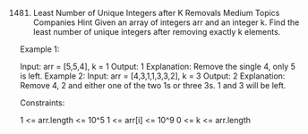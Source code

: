 1481. Least Number of Unique Integers after K Removals
Medium
Topics
Companies
Hint
Given an array of integers arr and an integer k. Find the least number of unique integers after removing exactly k elements.

 

Example 1:

Input: arr = [5,5,4], k = 1
Output: 1
Explanation: Remove the single 4, only 5 is left.
Example 2:
Input: arr = [4,3,1,1,3,3,2], k = 3
Output: 2
Explanation: Remove 4, 2 and either one of the two 1s or three 3s. 1 and 3 will be left.
 

Constraints:

1 <= arr.length <= 10^5
1 <= arr[i] <= 10^9
0 <= k <= arr.length